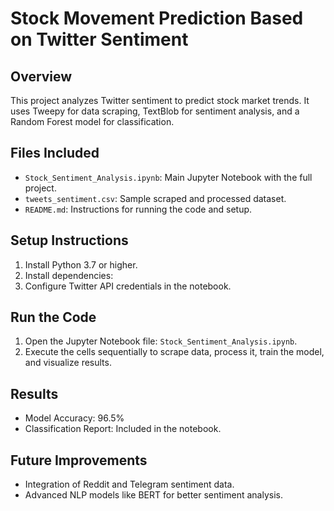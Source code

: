 # Stock Movement Prediction Based on Twitter Sentiment

## Overview
This project analyzes Twitter sentiment to predict stock market trends. It uses Tweepy for data scraping, TextBlob for sentiment analysis, and a Random Forest model for classification.

## Files Included
- `Stock_Sentiment_Analysis.ipynb`: Main Jupyter Notebook with the full project.
- `tweets_sentiment.csv`: Sample scraped and processed dataset.
- `README.md`: Instructions for running the code and setup.

## Setup Instructions
1. Install Python 3.7 or higher.
2. Install dependencies:
3. Configure Twitter API credentials in the notebook.

## Run the Code
1. Open the Jupyter Notebook file: `Stock_Sentiment_Analysis.ipynb`.
2. Execute the cells sequentially to scrape data, process it, train the model, and visualize results.

## Results
- Model Accuracy: 96.5%
- Classification Report: Included in the notebook.

## Future Improvements
- Integration of Reddit and Telegram sentiment data.
- Advanced NLP models like BERT for better sentiment analysis.



<!---
Gavya07/Gavya07 is a ✨ special ✨ repository because its `README.md` (this file) appears on your GitHub profile.
You can click the Preview link to take a look at your changes.
--->
